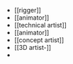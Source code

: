 
- [[rigger]]
- [[animator]]
- [[technical artist]]
- [[animator]]
- [[concept artist]]
- [[3D artist-]]
- 